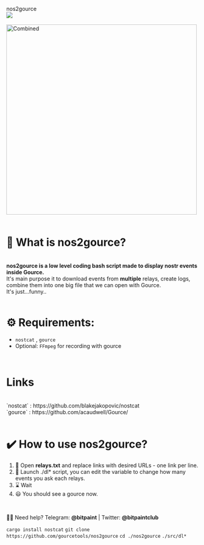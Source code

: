 nos2gource                         <br>
<img src="https://img.shields.io/badge/License-MIT-orange.svg"> <br> <br>
 <img src="https://nostr.build/i/2226.png" alt="Combined" width="500px"> <br> <br>


# <b>🍩 What is nos2gource?</b><br>
<br>
<b>nos2gource is a low level coding bash script made to display nostr events inside Gource.</b><br>
It's main purpose it to download events from <b>multiple</b> relays, create logs, combine them into one big file that we can open with Gource.<br>
It's just...funny..<br>
<br>

# <b>⚙️ Requirements:</b><br>
- `nostcat` , `gource` <br>
- Optional: `FFmpeg` for recording with gource<br>
<br>

# Links 

<br>
 `nostcat` : https://github.com/blakejakopovic/nostcat <br>
 `gource` : https://github.com/acaudwell/Gource/    <br>

 <br>
 
# <b>✔️ How to use nos2gource?</b><br>
1) 📜  Open <b>relays.txt</b> and replace links with desired URLs - one link per line.<br>
2) 🧰  Launch ./dl* script, you can edit the variable to change how many events you ask each relays.
3) ⌛  Wait
4) 😃  You should see a gource now.<br>
<br>


🙋‍♂️ Need help? Telegram: <b>@bitpaint</b> | Twitter: <b>@bitpaintclub<br></b>

`cargo install nostcat`
`git clone https://github.com/gourcetools/nos2gource`
`cd ./nos2gource`
`./src/dl*`
